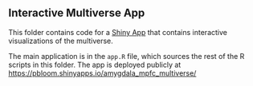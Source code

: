 ## Interactive Multiverse App

This folder contains code for a [Shiny App](https://pbloom.shinyapps.io/amygdala_mpfc_multiverse/) that contains interactive visualizations of the multiverse. 

The main application is in the `app.R` file, which sources the rest of the R scripts in this folder. The app is deployed publicly at https://pbloom.shinyapps.io/amygdala_mpfc_multiverse/